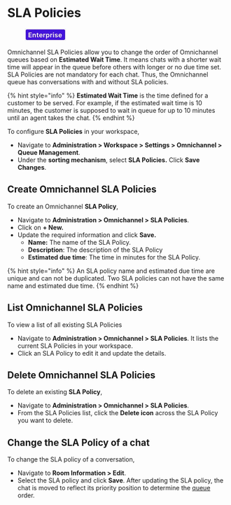 # SLA Policies

<figure><img src="../../.gitbook/assets/2021-06-10_22-31-38 (3) (3) (3) (3) (3) (3) (3) (3) (3) (2) (3) (1) (1) (1) (1) (2) (1) (1) (1) (35).jpg" alt=""><figcaption></figcaption></figure>

Omnichannel SLA Policies allow you to change the order of Omnichannel queues based on **Estimated Wait Time**. It means chats with a shorter wait time will appear in the queue before others with longer or no due time set. SLA Policies are not mandatory for each chat. Thus, the Omnichannel queue has conversations with and without SLA policies.

{% hint style="info" %}
**Estimated Wait Time** is the time defined for a customer to be served. For example, if the estimated wait time is 10 minutes, the customer is supposed to wait in queue for up to 10 minutes until an agent takes the chat.
{% endhint %}

To configure **SLA Policies** in your workspace,

* Navigate to **Administration > Workspace > Settings > Omnichannel > Queue Management**.
* Under the **sorting mechanism**, select **SLA Policies.** Click **Save Changes**.

## Create Omnichannel SLA Policies

To create an Omnichannel **SLA Policy**,

* Navigate to **Administration > Omnichannel > SLA Policies**.&#x20;
* Click on **+ New.**
* Update the required information and click **Save.**
  * **Name:** The name of the SLA Policy.
  * **Description**: The description of the SLA Policy
  * **Estimated due time**: The time in minutes for the SLA Policy.

{% hint style="info" %}
An SLA policy name and estimated due time are unique and can not be duplicated. Two SLA policies can not have the same name and estimated due time.
{% endhint %}

## List Omnichannel SLA Policies

To view a list of all existing SLA Policies

* Navigate to **Administration > Omnichannel > SLA Policies**. It lists the current SLA Policies in your workspace.
* Click an SLA Policy to edit it and update the details.

## Delete Omnichannel SLA Policies

To delete an existing **SLA Policy**,&#x20;

* Navigate to **Administration > Omnichannel > SLA Policies**.&#x20;
* From the SLA Policies list, click the **Delete icon** across the SLA Policy you want to delete.

## Change the SLA Policy of a chat

To change the SLA policy of a conversation,

* Navigate to **Room Information > Edit**.
* Select the SLA policy and click **Save**. After updating the SLA policy, the chat is moved to reflect its priority position to determine the [queue](../omnichannel-agents-guides/omnichannel-queue.md) order.

